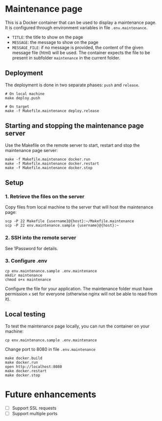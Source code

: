 # Maintenance page

This is a Docker container that can be used to display a maintenance page. It is configured
through environment variables in file `.env.maintenance`.

- `TITLE`: the title to show on the page
- `MESSAGE`: the message to show on the page
- `MESSAGE_FILE`: if no message is provided, the content of the given message file (html) will be used. The container expects the file to be present in subfolder `maintenance` in the current folder.

## Deployment

The deployment is done in two separate phases: `push` and `release`.

    # On local machine
    make deploy.push

    # On target
    make -f Makefile.maintenance deploy.release

## Starting and stopping the maintenance page server

Use the Makefile on the remote server to start, restart and stop the maintenance page server:

    make -f Makefile.maintenance docker.run
    make -f Makefile.maintenance docker.restart
    make -f Makefile.maintenance docker.stop

## Setup

### 1. Retrieve the files on the server

Copy files from local machine to the server that will host the maintenance page:

    scp -P 22 Makefile {username}@{host}:~/Makefile.maintenance
    scp -P 22 env.maintenance.sample {username}@{host}:~

### 2. SSH into the remote server

See 1Password for details.

### 3. Configure .env

    cp env.maintenance.sample .env.maintenance
    mkdir maintenance
    chmod o+x maintenance

Configure the file for your application. The maintenance folder must have permission `x` set
for everyone (otherwise nginx will not be able to read from it).

## Local testing

To test the maintenance page locally, you can run the container on your machine:

    cp env.maintenance.sample .env.maintenance

Change port to 8080 in file `.env.maintenance`

    make docker.build
    make docker.run
    open http://localhost:8080
    make docker.restart
    make docker.stop

# Future enhancements

- [ ] Support SSL requests
- [ ] Support multiple ports
